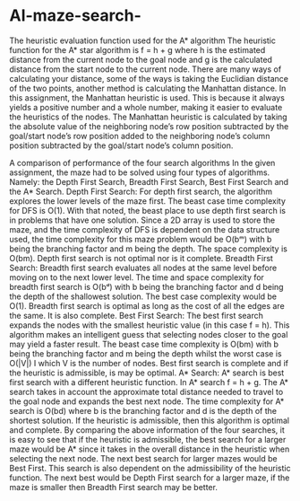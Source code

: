 # AI-maze-search-

The heuristic evaluation function used for the A* algorithm
The heuristic function for the A* star algorithm is f = h + g where h is the
estimated distance from the current node to the goal node and g is the calculated
distance from the start node to the current node. There are many ways of
calculating your distance, some of the ways is taking the Euclidian distance of the
two points, another method is calculating the Manhattan distance. In this
assignment, the Manhattan heuristic is used. This is because it always yields a
positive number and a whole number, making it easier to evaluate the heuristics of
the nodes. The Manhattan heuristic is calculated by taking the absolute value of the
neighboring node’s row position subtracted by the goal/start node’s row position
added to the neighboring node’s column position subtracted by the goal/start
node’s column position. 

A comparison of performance of the four search algorithms
In the given assignment, the maze had to be solved using four types of algorithms.
Namely: the Depth First Search, Breadth First Search, Best First Search and the
A* Search.
Depth First Search: For depth first search, the algorithm explores the lower levels
of the maze first. The beast case time complexity for DFS is O(1). With that noted,
the beast place to use depth first search is in problems that have one solution. Since
a 2D array is used to store the maze, and the time complexity of DFS is dependent
on the data structure used, the time complexity for this maze problem would be
O(bᵐ) with b being the branching factor and m being the depth. The space
complexity is O(bm). Depth first search is not optimal nor is it complete.
Breadth First Search: Breadth first search evaluates all nodes at the same level
before moving on to the next lower level. The time and space complexity for
breadth first search is O(bᵈ) with b being the branching factor and d being the
depth of the shallowest solution. The best case complexity would be O(1). Breadth first search is optimal as long as the cost of all the edges are the same.
It is also complete.
Best First Search: The best first search expands the nodes with the smallest
heuristic value (in this case f = h). This algorithm makes an intelligent guess that
selecting nodes closer to the goal may yield a faster result. The beast case time
complexity is O(bm) with b being the branching factor and m being the depth
whilst the worst case is O(|V|) I which V is the number of nodes. Best first search
is complete and if the heuristic is admissible, is may be optimal.
A* Search: A* search is best first search with a different heuristic function. In A*
search f = h + g. The A* search takes in account the approximate total distance
needed to travel to the goal node and expands the best next node. The time
complexity for A* search is O(bd) where b is the branching factor and d is the
depth of the shortest solution. If the heuristic is admissible, then this algorithm is
optimal and complete.
By comparing the above information of the four searches, it is easy to see that if
the heuristic is admissible, the best search for a larger maze would be A* since it
takes in the overall distance in the heuristic when selecting the next node. The next
best search for larger mazes would be Best First. This search is also dependent on
the admissibility of the heuristic function. The next best would be Depth First
search for a larger maze, if the maze is smaller then Breadth First search may be
better. 
